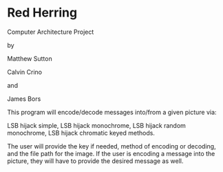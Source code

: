# Red Herring


Computer Architecture Project

by 

Matthew Sutton 

Calvin Crino 

and 

James Bors

This program will encode/decode messages into/from a given picture via:

LSB hijack simple, LSB hijack monochrome, LSB hijack random monochrome, LSB hijack chromatic keyed methods.

The user will provide the key if needed, method of encoding or decoding, and the file path for the image. If the user is encoding a message into the picture, they will have to provide the desired message as well.
